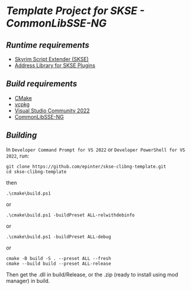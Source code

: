 # ***Template Project for SKSE - CommonLibSSE-NG***

## ***Runtime requirements***

- [Skyrim Script Extender (SKSE)](https://skse.silverlock.org/)
- [Address Library for SKSE Plugins](https://www.nexusmods.com/skyrimspecialedition/mods/32444)

## ***Build requirements***

- [CMake](https://cmake.org/)
- [vcpkg](https://vcpkg.io/en/)
- [Visual Studio Community 2022](https://visualstudio.microsoft.com/vs/community/)
- [CommonLibSSE-NG](https://github.com/CharmedBaryon/CommonLibSSE-NG)

## ***Building***

In `Developer Command Prompt for VS 2022` or `Developer PowerShell for VS 2022`, run:

~~~
git clone https://github.com/epinter/skse-clibng-template.git
cd skse-clibng-template
~~~

then

~~~
.\cmake\build.ps1
~~~

or

~~~
.\cmake\build.ps1 -buildPreset ALL-relwithdebinfo
~~~

or

~~~
.\cmake\build.ps1 -buildPreset ALL-debug
~~~

or

~~~
cmake -B build -S . --preset ALL --fresh
cmake --build build --preset ALL-release
~~~

Then get the .dll in build/Release, or the .zip (ready to install using mod manager) in build.